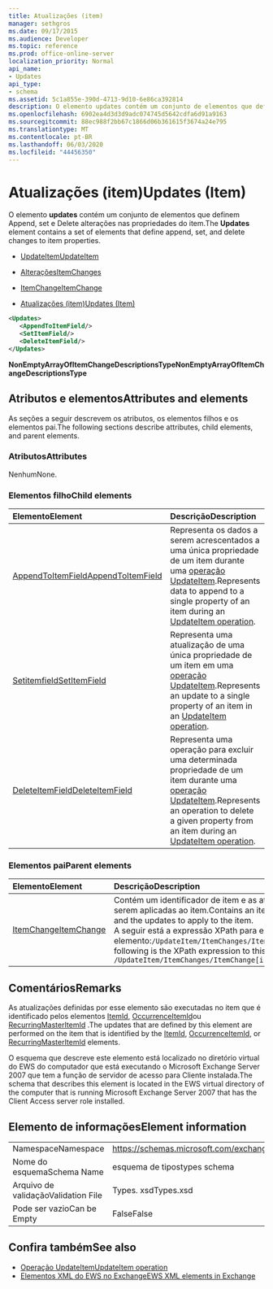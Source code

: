 ```yaml
---
title: Atualizações (item)
manager: sethgros
ms.date: 09/17/2015
ms.audience: Developer
ms.topic: reference
ms.prod: office-online-server
localization_priority: Normal
api_name:
- Updates
api_type:
- schema
ms.assetid: 5c1a855e-390d-4713-9d10-6e86ca392814
description: O elemento updates contém um conjunto de elementos que definem Append, set e Delete alterações nas propriedades do item.
ms.openlocfilehash: 6902ea4d3d3d9adc074745d5642cdfa6d91a9163
ms.sourcegitcommit: 88ec988f2bb67c1866d06b361615f3674a24e795
ms.translationtype: MT
ms.contentlocale: pt-BR
ms.lasthandoff: 06/03/2020
ms.locfileid: "44456350"
---
```

# <a name="updates-item"></a><span data-ttu-id="d7001-103">Atualizações (item)</span><span class="sxs-lookup"><span data-stu-id="d7001-103">Updates (Item)</span></span>

<span data-ttu-id="d7001-104">O elemento **updates** contém um conjunto de elementos que definem Append, set e Delete alterações nas propriedades do item.</span><span class="sxs-lookup"><span data-stu-id="d7001-104">The **Updates** element contains a set of elements that define append, set, and delete changes to item properties.</span></span> 
  
- [<span data-ttu-id="d7001-105">UpdateItem</span><span class="sxs-lookup"><span data-stu-id="d7001-105">UpdateItem</span></span>](updateitem.md)
  
- [<span data-ttu-id="d7001-106">Alterações</span><span class="sxs-lookup"><span data-stu-id="d7001-106">ItemChanges</span></span>](itemchanges.md)
  
- [<span data-ttu-id="d7001-107">ItemChange</span><span class="sxs-lookup"><span data-stu-id="d7001-107">ItemChange</span></span>](itemchange.md)
  
- [<span data-ttu-id="d7001-108">Atualizações (item)</span><span class="sxs-lookup"><span data-stu-id="d7001-108">Updates (Item)</span></span>](updates-item.md)
  
```xml
<Updates>
   <AppendToItemField/>
   <SetItemField/>
   <DeleteItemField/>
</Updates>
```

<span data-ttu-id="d7001-109">**NonEmptyArrayOfItemChangeDescriptionsType**</span><span class="sxs-lookup"><span data-stu-id="d7001-109">**NonEmptyArrayOfItemChangeDescriptionsType**</span></span>

## <a name="attributes-and-elements"></a><span data-ttu-id="d7001-110">Atributos e elementos</span><span class="sxs-lookup"><span data-stu-id="d7001-110">Attributes and elements</span></span>

<span data-ttu-id="d7001-111">As seções a seguir descrevem os atributos, os elementos filhos e os elementos pai.</span><span class="sxs-lookup"><span data-stu-id="d7001-111">The following sections describe attributes, child elements, and parent elements.</span></span>
  
### <a name="attributes"></a><span data-ttu-id="d7001-112">Atributos</span><span class="sxs-lookup"><span data-stu-id="d7001-112">Attributes</span></span>

<span data-ttu-id="d7001-113">Nenhum</span><span class="sxs-lookup"><span data-stu-id="d7001-113">None.</span></span>
  
### <a name="child-elements"></a><span data-ttu-id="d7001-114">Elementos filho</span><span class="sxs-lookup"><span data-stu-id="d7001-114">Child elements</span></span>

|<span data-ttu-id="d7001-115">**Elemento**</span><span class="sxs-lookup"><span data-stu-id="d7001-115">**Element**</span></span>|<span data-ttu-id="d7001-116">**Descrição**</span><span class="sxs-lookup"><span data-stu-id="d7001-116">**Description**</span></span>|
|:-----|:-----|
|[<span data-ttu-id="d7001-117">AppendToItemField</span><span class="sxs-lookup"><span data-stu-id="d7001-117">AppendToItemField</span></span>](appendtoitemfield.md) <br/> |<span data-ttu-id="d7001-118">Representa os dados a serem acrescentados a uma única propriedade de um item durante uma [operação UpdateItem](updateitem-operation.md).</span><span class="sxs-lookup"><span data-stu-id="d7001-118">Represents data to append to a single property of an item during an [UpdateItem operation](updateitem-operation.md).</span></span>  <br/> |
|[<span data-ttu-id="d7001-119">Setitemfield</span><span class="sxs-lookup"><span data-stu-id="d7001-119">SetItemField</span></span>](setitemfield.md) <br/> |<span data-ttu-id="d7001-120">Representa uma atualização de uma única propriedade de um item em uma [operação UpdateItem](updateitem-operation.md).</span><span class="sxs-lookup"><span data-stu-id="d7001-120">Represents an update to a single property of an item in an [UpdateItem operation](updateitem-operation.md).</span></span>  <br/> |
|[<span data-ttu-id="d7001-121">DeleteItemField</span><span class="sxs-lookup"><span data-stu-id="d7001-121">DeleteItemField</span></span>](deleteitemfield.md) <br/> |<span data-ttu-id="d7001-122">Representa uma operação para excluir uma determinada propriedade de um item durante uma [operação UpdateItem](updateitem-operation.md).</span><span class="sxs-lookup"><span data-stu-id="d7001-122">Represents an operation to delete a given property from an item during an [UpdateItem operation](updateitem-operation.md).</span></span>  <br/> |
   
### <a name="parent-elements"></a><span data-ttu-id="d7001-123">Elementos pai</span><span class="sxs-lookup"><span data-stu-id="d7001-123">Parent elements</span></span>

|<span data-ttu-id="d7001-124">**Elemento**</span><span class="sxs-lookup"><span data-stu-id="d7001-124">**Element**</span></span>|<span data-ttu-id="d7001-125">**Descrição**</span><span class="sxs-lookup"><span data-stu-id="d7001-125">**Description**</span></span>|
|:-----|:-----|
|[<span data-ttu-id="d7001-126">ItemChange</span><span class="sxs-lookup"><span data-stu-id="d7001-126">ItemChange</span></span>](itemchange.md) <br/> |<span data-ttu-id="d7001-127">Contém um identificador de item e as atualizações a serem aplicadas ao item.</span><span class="sxs-lookup"><span data-stu-id="d7001-127">Contains an item identifier and the updates to apply to the item.</span></span>  <br/> <span data-ttu-id="d7001-128">A seguir está a expressão XPath para este elemento:`/UpdateItem/ItemChanges/ItemChange[i]`</span><span class="sxs-lookup"><span data-stu-id="d7001-128">The following is the XPath expression to this element:  `/UpdateItem/ItemChanges/ItemChange[i]`</span></span> <br/> |
   
## <a name="remarks"></a><span data-ttu-id="d7001-129">Comentários</span><span class="sxs-lookup"><span data-stu-id="d7001-129">Remarks</span></span>

<span data-ttu-id="d7001-130">As atualizações definidas por esse elemento são executadas no item que é identificado pelos elementos [ItemId](itemid.md), [OccurrenceItemId](occurrenceitemid.md)ou [RecurringMasterItemId](recurringmasteritemid.md) .</span><span class="sxs-lookup"><span data-stu-id="d7001-130">The updates that are defined by this element are performed on the item that is identified by the [ItemId](itemid.md), [OccurrenceItemId](occurrenceitemid.md), or [RecurringMasterItemId](recurringmasteritemid.md) elements.</span></span> 
  
<span data-ttu-id="d7001-131">O esquema que descreve este elemento está localizado no diretório virtual do EWS do computador que está executando o Microsoft Exchange Server 2007 que tem a função de servidor de acesso para Cliente instalada.</span><span class="sxs-lookup"><span data-stu-id="d7001-131">The schema that describes this element is located in the EWS virtual directory of the computer that is running Microsoft Exchange Server 2007 that has the Client Access server role installed.</span></span>
  
## <a name="element-information"></a><span data-ttu-id="d7001-132">Elemento de informações</span><span class="sxs-lookup"><span data-stu-id="d7001-132">Element information</span></span>

|||
|:-----|:-----|
|<span data-ttu-id="d7001-133">Namespace</span><span class="sxs-lookup"><span data-stu-id="d7001-133">Namespace</span></span>  <br/> |https://schemas.microsoft.com/exchange/services/2006/types  <br/> |
|<span data-ttu-id="d7001-134">Nome do esquema</span><span class="sxs-lookup"><span data-stu-id="d7001-134">Schema Name</span></span>  <br/> |<span data-ttu-id="d7001-135">esquema de tipos</span><span class="sxs-lookup"><span data-stu-id="d7001-135">types schema</span></span>  <br/> |
|<span data-ttu-id="d7001-136">Arquivo de validação</span><span class="sxs-lookup"><span data-stu-id="d7001-136">Validation File</span></span>  <br/> |<span data-ttu-id="d7001-137">Types. xsd</span><span class="sxs-lookup"><span data-stu-id="d7001-137">Types.xsd</span></span>  <br/> |
|<span data-ttu-id="d7001-138">Pode ser vazio</span><span class="sxs-lookup"><span data-stu-id="d7001-138">Can be Empty</span></span>  <br/> |<span data-ttu-id="d7001-139">False</span><span class="sxs-lookup"><span data-stu-id="d7001-139">False</span></span>  <br/> |
   
## <a name="see-also"></a><span data-ttu-id="d7001-140">Confira também</span><span class="sxs-lookup"><span data-stu-id="d7001-140">See also</span></span>

- [<span data-ttu-id="d7001-141">Operação UpdateItem</span><span class="sxs-lookup"><span data-stu-id="d7001-141">UpdateItem operation</span></span>](updateitem-operation.md)
- [<span data-ttu-id="d7001-142">Elementos XML do EWS no Exchange</span><span class="sxs-lookup"><span data-stu-id="d7001-142">EWS XML elements in Exchange</span></span>](ews-xml-elements-in-exchange.md)

